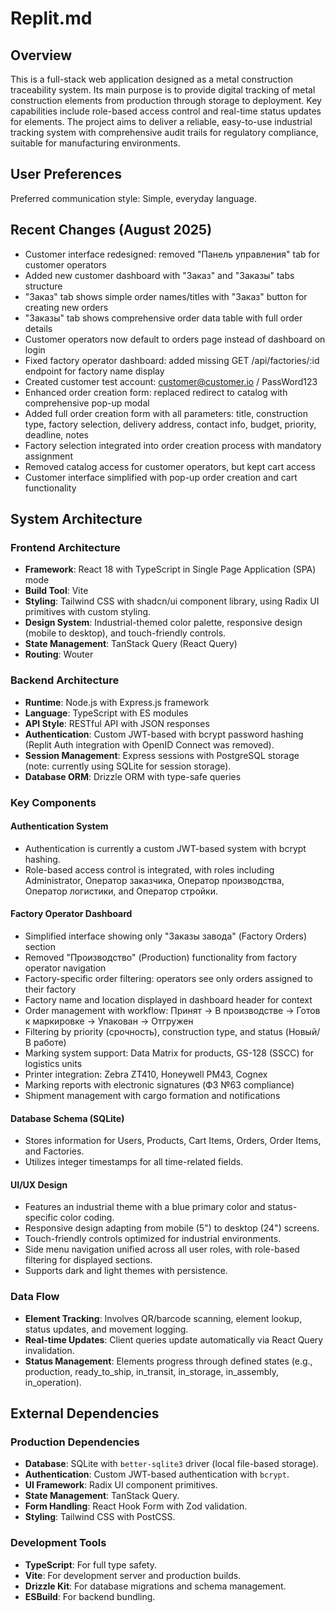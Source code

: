 # Replit.md

## Overview
This is a full-stack web application designed as a metal construction traceability system. Its main purpose is to provide digital tracking of metal construction elements from production through storage to deployment. Key capabilities include role-based access control and real-time status updates for elements. The project aims to deliver a reliable, easy-to-use industrial tracking system with comprehensive audit trails for regulatory compliance, suitable for manufacturing environments.

## User Preferences
Preferred communication style: Simple, everyday language.

## Recent Changes (August 2025)
- Customer interface redesigned: removed "Панель управления" tab for customer operators
- Added new customer dashboard with "Заказ" and "Заказы" tabs structure
- "Заказ" tab shows simple order names/titles with "Заказ" button for creating new orders  
- "Заказы" tab shows comprehensive order data table with full order details
- Customer operators now default to orders page instead of dashboard on login
- Fixed factory operator dashboard: added missing GET /api/factories/:id endpoint for factory name display
- Created customer test account: customer@customer.io / PassWord123
- Enhanced order creation form: replaced redirect to catalog with comprehensive pop-up modal
- Added full order creation form with all parameters: title, construction type, factory selection, delivery address, contact info, budget, priority, deadline, notes
- Factory selection integrated into order creation process with mandatory assignment
- Removed catalog access for customer operators, but kept cart access
- Customer interface simplified with pop-up order creation and cart functionality

## System Architecture

### Frontend Architecture
- **Framework**: React 18 with TypeScript in Single Page Application (SPA) mode
- **Build Tool**: Vite
- **Styling**: Tailwind CSS with shadcn/ui component library, using Radix UI primitives with custom styling.
- **Design System**: Industrial-themed color palette, responsive design (mobile to desktop), and touch-friendly controls.
- **State Management**: TanStack Query (React Query)
- **Routing**: Wouter

### Backend Architecture
- **Runtime**: Node.js with Express.js framework
- **Language**: TypeScript with ES modules
- **API Style**: RESTful API with JSON responses
- **Authentication**: Custom JWT-based with bcrypt password hashing (Replit Auth integration with OpenID Connect was removed).
- **Session Management**: Express sessions with PostgreSQL storage (note: currently using SQLite for session storage).
- **Database ORM**: Drizzle ORM with type-safe queries

### Key Components

#### Authentication System
- Authentication is currently a custom JWT-based system with bcrypt hashing.
- Role-based access control is integrated, with roles including Administrator, Оператор заказчика, Оператор производства, Оператор логистики, and Оператор стройки.

#### Factory Operator Dashboard
- Simplified interface showing only "Заказы завода" (Factory Orders) section
- Removed "Производство" (Production) functionality from factory operator navigation
- Factory-specific order filtering: operators see only orders assigned to their factory
- Factory name and location displayed in dashboard header for context
- Order management with workflow: Принят → В производстве → Готов к маркировке → Упакован → Отгружен
- Filtering by priority (срочность), construction type, and status (Новый/В работе)
- Marking system support: Data Matrix for products, GS-128 (SSCC) for logistics units
- Printer integration: Zebra ZT410, Honeywell PM43, Cognex
- Marking reports with electronic signatures (ФЗ №63 compliance)
- Shipment management with cargo formation and notifications

#### Database Schema (SQLite)
- Stores information for Users, Products, Cart Items, Orders, Order Items, and Factories.
- Utilizes integer timestamps for all time-related fields.

#### UI/UX Design
- Features an industrial theme with a blue primary color and status-specific color coding.
- Responsive design adapting from mobile (5") to desktop (24") screens.
- Touch-friendly controls optimized for industrial environments.
- Side menu navigation unified across all user roles, with role-based filtering for displayed sections.
- Supports dark and light themes with persistence.

### Data Flow
- **Element Tracking**: Involves QR/barcode scanning, element lookup, status updates, and movement logging.
- **Real-time Updates**: Client queries update automatically via React Query invalidation.
- **Status Management**: Elements progress through defined states (e.g., production, ready_to_ship, in_transit, in_storage, in_assembly, in_operation).

## External Dependencies

### Production Dependencies
- **Database**: SQLite with `better-sqlite3` driver (local file-based storage).
- **Authentication**: Custom JWT-based authentication with `bcrypt`.
- **UI Framework**: Radix UI component primitives.
- **State Management**: TanStack Query.
- **Form Handling**: React Hook Form with Zod validation.
- **Styling**: Tailwind CSS with PostCSS.

### Development Tools
- **TypeScript**: For full type safety.
- **Vite**: For development server and production builds.
- **Drizzle Kit**: For database migrations and schema management.
- **ESBuild**: For backend bundling.
